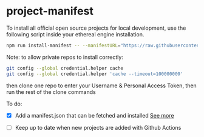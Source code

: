 # project-manifest

To install all official open source projects for local development, use the following script inside your ethereal engine installation.

```bash
npm run install-manifest -- --manifestURL="https://raw.githubusercontent.com/EtherealEngine/project-manifest/main/ee.manifest.json" --branch="dev"
```

Note: to allow private repos to install correctly:
```bash
git config --global credential.helper cache
git config --global credential.helper 'cache --timeout=100000000'
```
then clone one repo to enter your Username & Personal Access Token, then run the rest of the clone commands


To do:

- [x] Add a manifest.json that can be fetched and installed [See more](https://github.com/EtherealEngine/etherealengine/issues/5648)
- [ ] Keep up to date when new projects are added with Github Actions


